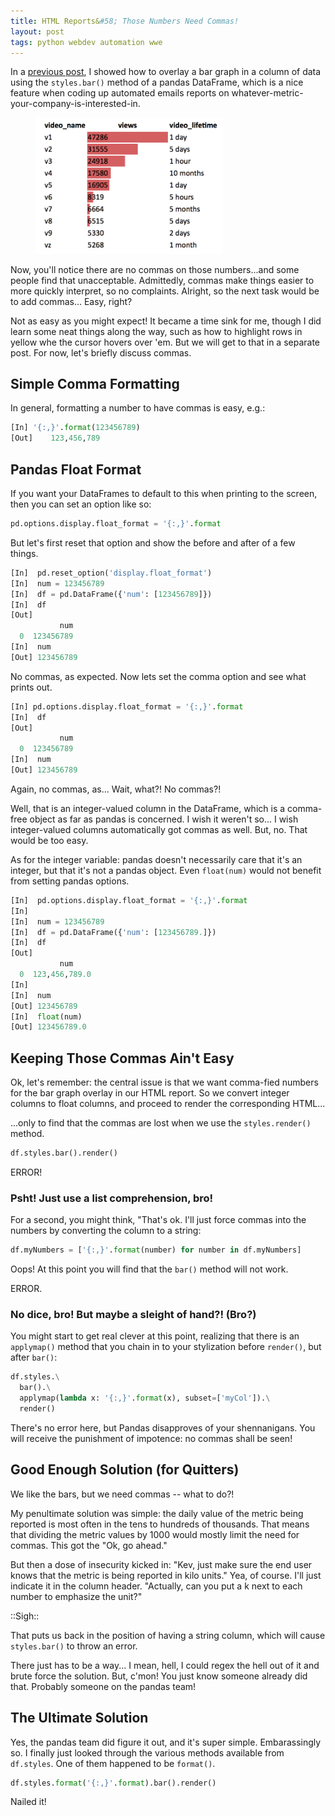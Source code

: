 ```yaml
---
title: HTML Reports&#58; Those Numbers Need Commas!
layout: post
tags: python webdev automation wwe
---
```


In a [previous post](https://krbnite.github.io/pretty-tables-in-pythonic-emails/), 
I showed how to overlay a bar graph in a column of data using the
`styles.bar()` method of a pandas DataFrame, which is a nice feature when coding up
automated emails reports on whatever-metric-your-company-is-interested-in.

<figure>
  <img src="/images/pandas_render_with_bar.png" width="300vw">
</figure>

Now, you'll notice there are no commas on those numbers...and some people find that 
unacceptable.  Admittedly, commas make things easier to more quickly interpret, so
no complaints.  Alright, so the next task would be to add commas... Easy, right?

Not as easy as you might expect! It became a time sink for me, though I did learn
some neat things along the way, such as how to highlight rows in yellow whe the cursor
hovers over 'em. But we will get to that in a separate post.  For now, let's briefly discuss
commas.

## Simple Comma Formatting
In general, formatting a number to have commas is easy, e.g.:
```python
[In] '{:,}'.format(123456789)
[Out]    123,456,789
```

## Pandas Float Format
If you want your DataFrames to default to this when printing to the screen, then you can set an option like so:
```python
pd.options.display.float_format = '{:,}'.format
```

But let's first reset that option and show the before and after of a few things.
```python
[In]  pd.reset_option('display.float_format')
[In]  num = 123456789
[In]  df = pd.DataFrame({'num': [123456789]})
[In]  df
[Out]   
           num
  0  123456789
[In]  num
[Out] 123456789
```

No commas, as expected.  Now lets set the comma option and see what prints out.

```python
[In] pd.options.display.float_format = '{:,}'.format
[In]  df
[Out]   
           num
  0  123456789
[In]  num
[Out] 123456789
```

Again, no commas, as... Wait, what?!  No commas?!  

Well, that is an integer-valued column in the DataFrame, which is a comma-free object  as far as 
pandas is concerned. I wish it weren't so... I wish integer-valued columns automatically got commas as 
well.  But, no. That would be too easy. 

As for the integer variable: pandas doesn't necessarily care that it's an integer, but that it's
not a pandas object.  Even `float(num)` would not benefit from setting pandas options.

```python
[In]  pd.options.display.float_format = '{:,}'.format
[In]
[In]  num = 123456789
[In]  df = pd.DataFrame({'num': [123456789.]})
[In]  df
[Out]   
           num
  0  123,456,789.0
[In]
[In]  num
[Out] 123456789
[In]  float(num)
[Out] 123456789.0
```

## Keeping Those Commas Ain't Easy
Ok, let's remember: the central issue is that we want comma-fied numbers for the bar graph overlay
in our HTML report.  So we convert integer columns to float columns, and proceed to render the 
corresponding HTML...

...only to find that the commas are lost when we use the `styles.render()` method.

```python
df.styles.bar().render()
```
ERROR!

### Psht! Just use a list comprehension, bro!
For a second, you might think, "That's ok. I'll just force commas into the numbers by converting the
column to a string:
```python
df.myNumbers = ['{:,}'.format(number) for number in df.myNumbers]
```

Oops! At this point you will find that the `bar()` method will not work.

ERROR.

### No dice, bro! But maybe a sleight of hand?! (Bro?)
You might start to get real clever at this point, realizing that there is an 
`applymap()` method that you chain in to your stylization before `render()`,
but after `bar()`:
```python
df.styles.\
  bar().\
  applymap(lambda x: '{:,}'.format(x), subset=['myCol']).\
  render()
```

There's no error here, but Pandas disapproves of your shennanigans. You will receive
the punishment of impotence: no commas shall be seen!


## Good Enough Solution (for Quitters)
We like the bars, but we need commas -- what to do?!

My penultimate solution was simple: the daily value of the metric being reported is most often in the tens
to hundreds of thousands. That means that dividing the metric values by 1000 would mostly limit
the need for commas. This got the "Ok, go ahead." 

But then a dose of insecurity kicked in: "Kev, just make sure the end user knows that the metric is 
being reported in kilo units."  Yea, of course. I'll just indicate it in the column header. "Actually, can you 
put a k next to each number to emphasize the unit?"

::Sigh:: 

That puts us back in the position
of having a string column, which will cause `styles.bar()` to throw an error.

There just has to be a way... I mean, hell, I could regex the hell out of it and brute force
the solution.  But, c'mon!  You just know someone already did that.  Probably someone on the
pandas team!

## The Ultimate Solution
Yes, the pandas team did figure it out, and it's super simple.  Embarassingly so. I finally just
looked through the various methods available from `df.styles`.  One of them happened to 
be `format()`.  

```python
df.styles.format('{:,}'.format).bar().render()
```

Nailed it! 

